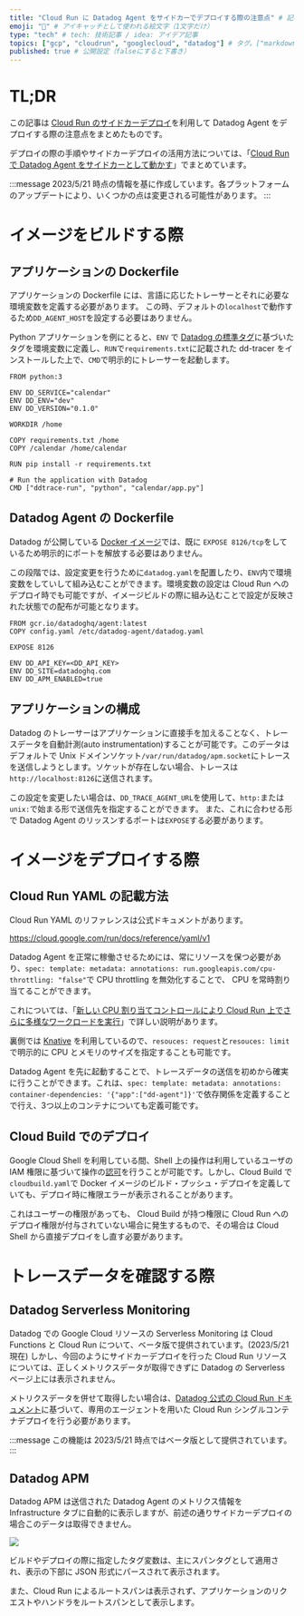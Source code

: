```yaml
---
title: "Cloud Run に Datadog Agent をサイドカーでデプロイする際の注意点" # 記事のタイトル
emoji: "🐶" # アイキャッチとして使われる絵文字（1文字だけ）
type: "tech" # tech: 技術記事 / idea: アイデア記事
topics: ["gcp", "cloudrun", "googlecloud", "datadog"] # タグ。["markdown", "rust", "aws"]のように指定する
published: true # 公開設定（falseにすると下書き）
---
```


# TL;DR
この記事は [Cloud Run のサイドカーデプロイ](https://cloud.google.com/run/docs/deploying?hl=en#sidecars)を利用して Datadog Agent をデプロイする際の注意点をまとめたものです。

デプロイの際の手順やサイドカーデプロイの活用方法については、「[Cloud Run で Datadog Agent をサイドカーとして動かす](https://qiita.com/AoTo0330/items/35a840462f219596e39d)」でまとめています。

:::message
2023/5/21 時点の情報を基に作成しています。各プラットフォームのアップデートにより、いくつかの点は変更される可能性があります。
:::

# イメージをビルドする際
## アプリケーションの Dockerfile
アプリケーションの Dockerfile には、言語に応じたトレーサーとそれに必要な環境変数を定義する必要があります。
この時、デフォルトの`localhost`で動作するため`DD_AGENT_HOST`を設定する必要はありません。

Python アプリケーションを例にとると、`ENV` で [Datadog の標準タグ](https://docs.datadoghq.com/ja/getting_started/tagging/#統合サービスタグ付け)に基づいたタグを環境変数に定義し、`RUN`で`requirements.txt`に記載された dd-tracer をインストールした上で、`CMD`で明示的にトレーサーを起動します。

```dockerfile:Dockerfile.python
FROM python:3

ENV DD_SERVICE="calendar"
ENV DD_ENV="dev"
ENV DD_VERSION="0.1.0"

WORKDIR /home

COPY requirements.txt /home
COPY /calendar /home/calendar

RUN pip install -r requirements.txt

# Run the application with Datadog
CMD ["ddtrace-run", "python", "calendar/app.py"] 
```

## Datadog Agent の Dockerfile
Datadog が公開している [Docker イメージ](https://github.com/DataDog/docker-dd-agent/blob/master/Dockerfile)では、既に `EXPOSE 8126/tcp`をしているため明示的にポートを解放する必要はありません。

この段階では、設定変更を行うために`datadog.yaml`を配置したり、`ENV`内で環境変数をしていして組み込むことができます。環境変数の設定は Cloud Run へのデプロイ時でも可能ですが、イメージビルドの際に組み込むことで設定が反映された状態での配布が可能となります。
```dockerfile:Dockerfile.dd
FROM gcr.io/datadoghq/agent:latest
COPY config.yaml /etc/datadog-agent/datadog.yaml

EXPOSE 8126

ENV DD_API_KEY=<DD_API_KEY>
ENV DD_SITE=datadoghq.com
ENV DD_APM_ENABLED=true
```
## アプリケーションの構成
Datadog のトレーサーはアプリケーションに直接手を加えることなく、トレースデータを自動計測(auto instrumentation)することが可能です。このデータはデフォルトで Unix ドメインソケット`/var/run/datadog/apm.socket`にトレースを送信しようとします。ソケットが存在しない場合、トレースは`http://localhost:8126`に送信されます。

この設定を変更したい場合は、`DD_TRACE_AGENT_URL`を使用して、`http:`または`unix:`で始まる形で送信先を指定することができます。
また、これに合わせる形で Datadog Agent のリッスンするポートは`EXPOSE`する必要があります。

# イメージをデプロイする際
## Cloud Run YAML の記載方法
Cloud Run YAML のリファレンスは公式ドキュメントがあります。

https://cloud.google.com/run/docs/reference/yaml/v1

Datadog Agent を正常に稼働させるためには、常にリソースを保つ必要があり、`spec: template: metadata: annotations: run.googleapis.com/cpu-throttling: "false"`で CPU throttling を無効化することで、 CPU を常時割り当てることができます。

これについては、「[新しい CPU 割り当てコントロールにより Cloud Run 上でさらに多様なワークロードを実行](https://cloud.google.com/blog/ja/products/serverless/cloud-run-gets-always-on-cpu-allocation?hl=ja)」で詳しい説明があります。

裏側では [Knative](https://knative.dev/docs/serving/services/configure-requests-limits-services/) を利用しているので、`resouces: request`と`resouces: limit`で明示的に CPU とメモリのサイズを指定することも可能です。

Datadog Agent を先に起動することで、トレースデータの送信を初めから確実に行うことができます。これは、`spec: template: metadata: annotations: container-dependencies: '{"app":["dd-agent"]}'`で依存関係を定義することで行え、3つ以上のコンテナについても定義可能です。

## Cloud Build でのデプロイ
Google Cloud Shell を利用している間、Shell 上の操作は利用しているユーザの IAM 権限に基づいて操作の[認可](https://cloud.google.com/shell/docs/auth)を行うことが可能です。しかし、Cloud Build で`cloudbuild.yaml`で Docker イメージのビルド・プッシュ・デプロイを定義していても、デプロイ時に権限エラーが表示されることがあります。

これはユーザーの権限があっても、 Cloud Build が持つ権限に Cloud Run へのデプロイ権限が付与されていない場合に発生するもので、その場合は Cloud Shell から直接デプロイをし直す必要があります。

# トレースデータを確認する際
## Datadog Serverless Monitoring
Datadog での Google Cloud リソースの Serverless Monitoring は Cloud Functions と Cloud Run について、ベータ版で提供されています。(2023/5/21 現在)
しかし、今回のようにサイドカーデプロイを行った Cloud Run リソースについては、正しくメトリクスデータが取得できずに Datadog の Serverless ページ上には表示されません。

メトリクスデータを併せて取得したい場合は、[Datadog 公式の Cloud Run ドキュメント](https://docs.datadoghq.com/ja/serverless/google_cloud_run/)に基づいて、専用のエージェントを用いた Cloud Run シングルコンテナデプロイを行う必要があります。

:::message
この機能は 2023/5/21 時点ではベータ版として提供されています。
:::

## Datadog APM
Datadog APM は送信された Datadog Agent のメトリクス情報を Infrastructure タブに自動的に表示しますが、前述の通りサイドカーデプロイの場合このデータは取得できません。

![](https://storage.googleapis.com/zenn-user-upload/370b02e04a43-20230521.png)

ビルドやデプロイの際に指定したタグ変数は、主にスパンタグとして適用され、表示の下部に JSON 形式にパースされて表示されます。

また、Cloud Run によるルートスパンは表示されず、アプリケーションのリクエストやハンドラをルートスパンとして表示します。
